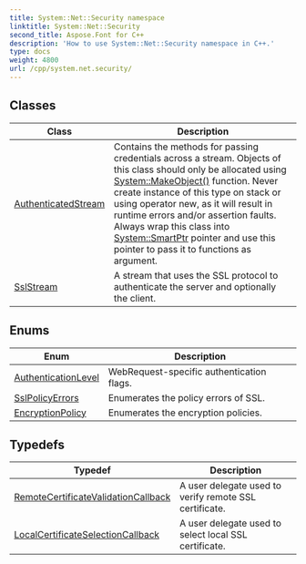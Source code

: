 ```yaml
---
title: System::Net::Security namespace
linktitle: System::Net::Security
second_title: Aspose.Font for C++
description: 'How to use System::Net::Security namespace in C++.'
type: docs
weight: 4800
url: /cpp/system.net.security/
---
```




## Classes

| Class | Description |
| --- | --- |
| [AuthenticatedStream](./authenticatedstream/) | Contains the methods for passing credentials across a stream. Objects of this class should only be allocated using [System::MakeObject()](../system/makeobject/) function. Never create instance of this type on stack or using operator new, as it will result in runtime errors and/or assertion faults. Always wrap this class into [System::SmartPtr](../system/smartptr/) pointer and use this pointer to pass it to functions as argument. |
| [SslStream](./sslstream/) | A stream that uses the SSL protocol to authenticate the server and optionally the client. |
## Enums

| Enum | Description |
| --- | --- |
| [AuthenticationLevel](./authenticationlevel/) | WebRequest-specific authentication flags. |
| [SslPolicyErrors](./sslpolicyerrors/) | Enumerates the policy errors of SSL. |
| [EncryptionPolicy](./encryptionpolicy/) | Enumerates the encryption policies. |
## Typedefs

| Typedef | Description |
| --- | --- |
| [RemoteCertificateValidationCallback](./remotecertificatevalidationcallback/) | A user delegate used to verify remote SSL certificate. |
| [LocalCertificateSelectionCallback](./localcertificateselectioncallback/) | A user delegate used to select local SSL certificate. |
